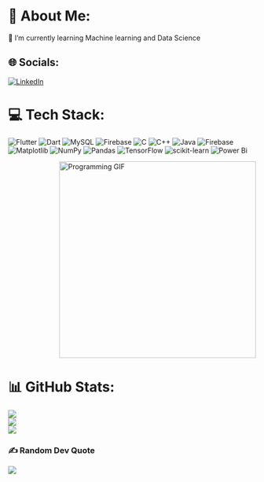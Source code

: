 # 💫 About Me: 
🌱 I’m currently learning Machine learning and Data Science 

## 🌐 Socials: 
[![LinkedIn](https://img.shields.io/badge/LinkedIn-%230077B5.svg?logo=linkedin&logoColor=white)](https://linkedin.com/in/www.linkedin.com/in/hitansh-khosla) 

# 💻 Tech Stack: 
![Flutter](https://img.shields.io/badge/Flutter-%2302569B.svg?style=for-the-badge&logo=Flutter&logoColor=white) 
![Dart](https://img.shields.io/badge/dart-%230175C2.svg?style=for-the-badge&logo=dart&logoColor=white) 
![MySQL](https://img.shields.io/badge/mysql-%2300000f.svg?style=for-the-badge&logo=mysql&logoColor=white) 
![Firebase](https://img.shields.io/badge/firebase-%23039BE5.svg?style=for-the-badge&logo=firebase) 
![C](https://img.shields.io/badge/c-%2300599C.svg?style=for-the-badge&logo=c&logoColor=white) 
![C++](https://img.shields.io/badge/c++-%2300599C.svg?style=for-the-badge&logo=c%2B%2B&logoColor=white) 
![Java](https://img.shields.io/badge/Java-%23ED8B00.svg?style=for-the-badge&logo=java&logoColor=white)
![Firebase](https://img.shields.io/badge/Firebase-039BE5?style=for-the-badge&logo=Firebase&logoColor=white) 
![Matplotlib](https://img.shields.io/badge/Matplotlib-%23ffffff.svg?style=for-the-badge&logo=Matplotlib&logoColor=black) 
![NumPy](https://img.shields.io/badge/numpy-%23013243.svg?style=for-the-badge&logo=numpy&logoColor=white) 
![Pandas](https://img.shields.io/badge/pandas-%23150458.svg?style=for-the-badge&logo=pandas&logoColor=white) 
![TensorFlow](https://img.shields.io/badge/TensorFlow-%23FF6F00.svg?style=for-the-badge&logo=TensorFlow&logoColor=white) 
![scikit-learn](https://img.shields.io/badge/scikit--learn-%23F7931E.svg?style=for-the-badge&logo=scikit-learn&logoColor=white) 
![Power Bi](https://img.shields.io/badge/power_bi-F2C811?style=for-the-badge&logo=powerbi&logoColor=black) 

<!-- 🚀 Programming GIF -->
<div style="margin-left: auto; margin-right: 0; display: flex; justify-content: flex-end;">
    <img src="https://media.giphy.com/media/ZVik7pBtu9dNS/giphy.gif" alt="Programming GIF" style="width: 400px;">
</div>

# 📊 GitHub Stats: 
![](https://github-readme-stats.vercel.app/api?username=hitanshkhosla&theme=vision-friendly-dark&hide_border=false&include_all_commits=true&count_private=false)<br/> 
![](https://github-readme-streak-stats.herokuapp.com/?user=hitanshkhosla&theme=vision-friendly-dark&hide_border=false)<br/> 
![](https://github-readme-stats.vercel.app/api/top-langs/?username=hitanshkhosla&theme=vision-friendly-dark&hide_border=false&include_all_commits=true&count_private=false&layout=compact) 

### ✍️ Random Dev Quote 
![](https://quotes-github-readme.vercel.app/api?type=horizontal&theme=light) 

<!-- Proudly created with GPRM ( https://gprm.itsvg.in ) -->
